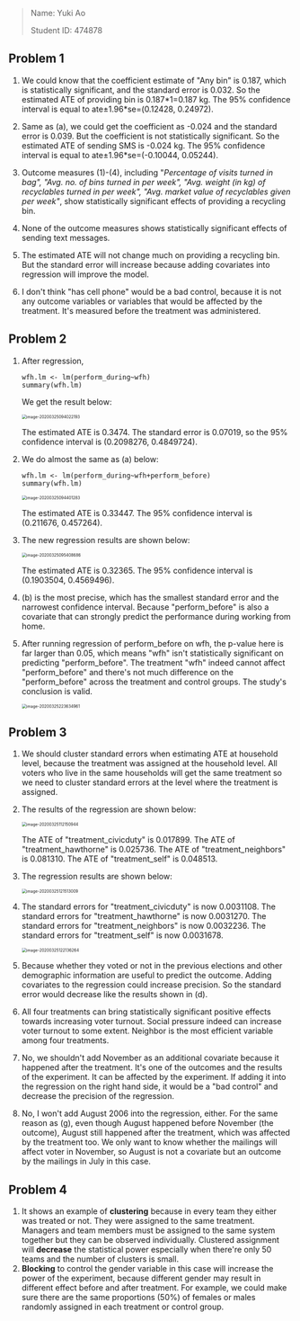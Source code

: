 > Name: Yuki Ao
>
> Student ID: 474878

## Problem 1

1. We could know that the coefficient estimate of "Any bin" is 0.187, which is statistically significant, and the standard error is 0.032. So the estimated ATE of providing bin is 0.187*1=0.187 kg. The 95% confidence interval is equal to ate±1.96\*se=(0.12428, 0.24972). 

2. Same as (a), we could get the coefficient as -0.024 and the standard error is 0.039. But the coefficient is not statistically significant. So the estimated ATE of sending SMS is -0.024 kg. The 95% confidence interval is equal to ate±1.96\*se=(-0.10044, 0.05244). 

3. Outcome measures (1)-(4), including "*Percentage of visits turned in bag", "Avg. no. of bins turned in per week", "Avg. weight (in kg) of recyclables turned in per week", "Avg. market value of recyclables given per week"*, show statistically significant effects of providing a recycling bin. 
4. None of the outcome measures shows statistically significant effects of sending text messages. 
5. The estimated ATE will not change much on providing a recycling bin. But the standard error will increase because adding covariates into regression will improve the model. 
6. I don't think "has cell phone" would be a bad control, because it is not any outcome variables or variables that would be affected by the treatment. It's measured before the treatment was administered. 

## Problem 2

1. After regression,

   ```{r}
   wfh.lm <- lm(perform_during~wfh)
   summary(wfh.lm)
   ```

   We get the result below:

   <img src="https://tva1.sinaimg.cn/large/00831rSTgy1gd6jy28vw0j30sc06mjs7.jpg" alt="image-20200325094022193" style="zoom:50%;" />

   The estimated ATE is 0.3474. The standard error is 0.07019, so the 95% confidence interval is (0.2098276, 0.4849724). 

2. We do almost the same as (a) below:

   ```{r}
   wfh.lm <- lm(perform_during~wfh+perform_before)
   summary(wfh.lm)
   ```

   <img src="https://tva1.sinaimg.cn/large/00831rSTgy1gd6k1svcu8j30tw07cq44.jpg" alt="image-20200325094401283" style="zoom:50%;" />

   The estimated ATE is 0.33447. The 95% confidence interval is (0.211676, 0.457264). 

3. The new regression results are shown below:

   <img src="https://tva1.sinaimg.cn/large/00831rSTgy1gd6kccddsyj30ry0683zc.jpg" alt="image-20200325095408686" style="zoom:50%;" />

   The estimated ATE is 0.32365. The 95% confidence interval is (0.1903504, 0.4569496). 

4. (b) is the most precise, which has the smallest standard error and the narrowest confidence interval. Because "perform_before" is also a covariate that can strongly predict the performance during working from home. 

5. After running regression of perform_before on wfh, the p-value here is far larger than 0.05, which means "wfh" isn't statistically significant on predicting "perform_before". The treatment "wfh" indeed cannot affect "perform_before" and there's not much difference on the "perform_before" across the treatment and control groups. The study's conclusion is valid. 

   <img src="https://tva1.sinaimg.cn/large/00831rSTgy1gd76doie70j30ry06ct9i.jpg" alt="image-20200325223634961" style="zoom:50%;" />

## Problem 3

1. We should cluster standard errors when estimating ATE at household level, because the treatment was assigned at the household level. All voters who live in the same households will get the same treatment so we need to cluster standard errors at the level where the treatment is assigned. 

2. The results of the regression are shown below:

   <img src="https://tva1.sinaimg.cn/large/00831rSTgy1gd6mvlqb5bj30vu09yjth.jpg" alt="image-20200325112150944" style="zoom:50%;" />

   The ATE of "treatment_civicduty" is 0.017899. The ATE of "treatment_hawthorne" is 0.025736. The ATE of "treatment_neighbors" is 0.081310. The ATE of "treatment_self" is 0.048513. 

3. The regression results are shown below:

   <img src="https://tva1.sinaimg.cn/large/00831rSTgy1gd6of4xnhlj30xo09876f.jpg" alt="image-20200325121513009" style="zoom:50%;" />

4. The standard errors for "treatment_civicduty" is now 0.0031108. The standard errors for "treatment_hawthorne" is now 0.0031270. The standard errors for "treatment_neighbors" is now 0.0032236. The standard errors for "treatment_self" is now 0.0031678. 

   <img src="https://tva1.sinaimg.cn/large/00831rSTgy1gd6olsl5i7j30z60i2n20.jpg" alt="image-20200325122136264" style="zoom:50%;" />

5. Because whether they voted or not in the previous elections and other demographic information are useful to predict the outcome. Adding covariates to the regression could increase precision. So the standard error would decrease like the results shown in (d).

6. All four treatments can bring statistically significant positive effects towards increasing voter turnout. Social pressure indeed can increase voter turnout to some extent. Neighbor is the most efficient variable among four treatments. 
7. No, we shouldn't add November as an additional covariate because it happened after the treatment. It's one of the outcomes and the results of the experiment. It can be affected by the experiment. If adding it into the regression on the right hand side, it would be a "bad control" and decrease the precision of the regression. 
8. No, I won't add August 2006 into the regression, either. For the same reason as (g), even though August happened before November (the outcome), August still happened after the treatment, which was affected by the treatment too. We only want to know whether the mailings will affect voter in November, so August is not a covariate but an outcome by the mailings in July in this case. 

## Problem 4

1. It shows an example of **clustering** because in every team they either was treated or not. They were assigned to the same treatment. Managers and team members must be assigned to the same system together but they can be observed individually. Clustered assignment will **decrease** the statistical power especially when there're only 50 teams and the number of clusters is small. 
2. **Blocking** to control the gender variable in this case will increase the power of the experiment, because different gender may result in different effect before and after treatment. For example, we could make sure there are the same proportions (50%) of females or males randomly assigned in each treatment or control group. 

